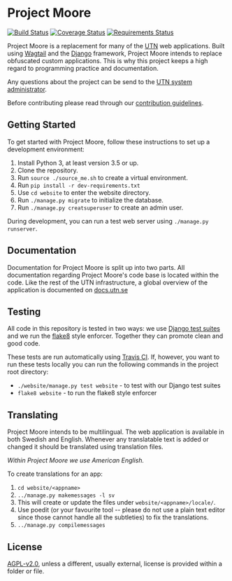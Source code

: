 # Project Moore

[![Build Status](https://travis-ci.org/UTNkar/moore.svg?branch=development)](https://travis-ci.org/UTNkar/moore)
[![Coverage Status](https://coveralls.io/repos/github/UTNkar/moore/badge.svg?branch=development)](https://coveralls.io/github/UTNkar/moore?branch=development)
[![Requirements Status](https://requires.io/github/UTNkar/moore/requirements.svg?branch=development)](https://requires.io/github/UTNkar/moore/requirements/?branch=development)

Project Moore is a replacement for many of the [UTN](https://utn.se/) web
applications. Built using [Wagtail](https://wagtail.io/) and the [Django](https://www.djangoproject.com/) framework, Project
Moore intends to replace obfuscated custom applications. This is why this
project keeps a high regard to programming practice and documentation.

Any questions about the project can be send to the [UTN system
administrator](mailto:admin@utn.se).

Before contributing please read through our [contribution
guidelines](CONTRIBUTING.md).

## Getting Started

To get started with Project Moore, follow these instructions to set up a
development environment:

1. Install Python 3, at least version 3.5 or up.
2. Clone the repository.
3. Run `source ./source_me.sh` to create a virtual environment.
4. Run `pip install -r dev-requirements.txt`
5. Use `cd website` to enter the website directory.
6. Run `./manage.py migrate` to initialize the database.
7. Run `./manage.py creatsuperuser` to create an admin user.

During development, you can run a test web server using `./manage.py
runserver`.

## Documentation

Documentation for Project Moore is split up into two parts. All documentation
regarding Project Moore's code base is located within the code. Like the rest
of the UTN infrastructure, a global overview of the application is documented
on [docs.utn.se](https://docs.utn.se/)

## Testing

All code in this repository is tested in two ways: we use [Django test
suites](https://docs.djangoproject.com/en/1.10/topics/testing/) and we run the
[flake8](http://flake8.pycqa.org/en/latest/) style enforcer. Together they can
promote clean and good code.

These tests are run automatically using [Travis CI](https://travis-ci.org/).
If, however, you want to run these tests locally you can run the following
commands in the project root directory:

- `./website/manage.py test website` - to test with our Django test suites
- `flake8 website` - to run the flake8 style enforcer

## Translating

Project Moore intends to be multilingual. The web application is available in
both Swedish and English. Whenever any translatable text is added or changed it
should be translated using translation files.

*Within Project Moore we use American English.*

To create translations for an app:

1. `cd website/<appname>`
1. `../manage.py makemessages -l sv`
2. This will create or update the files under `website/<appname>/locale/`.
3. Use poedit (or your favourite tool -- please do not use a plain text editor
since those cannot handle all the subtleties) to fix the translations.
4. `../manage.py compilemessages`

## License

[AGPL-v2.0](LICENSE), unless a different, usually external, license is provided within a folder or file.
